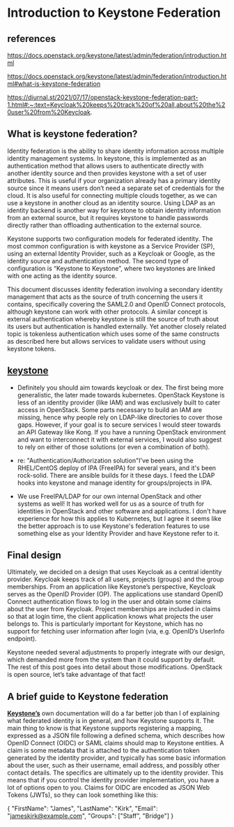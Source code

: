 # Introduction to Keystone Federation

## references

<https://docs.openstack.org/keystone/latest/admin/federation/introduction.html>

<https://docs.openstack.org/keystone/latest/admin/federation/introduction.html#what-is-keystone-federation>

<https://diurnal.st/2021/07/17/openstack-keystone-federation-part-1.html#:~:text=Keycloak%20keeps%20track%20of%20all,about%20the%20user%20from%20Keycloak>.

## What is keystone federation?

Identity federation is the ability to share identity information across multiple identity management systems. In keystone, this is implemented as an authentication method that allows users to authenticate directly with another identity source and then provides keystone with a set of user attributes. This is useful if your organization already has a primary identity source since it means users don’t need a separate set of credentials for the cloud. It is also useful for connecting multiple clouds together, as we can use a keystone in another cloud as an identity source. Using LDAP as an identity backend is another way for keystone to obtain identity information from an external source, but it requires keystone to handle passwords directly rather than offloading authentication to the external source.

Keystone supports two configuration models for federated identity. The most common configuration is with keystone as a Service Provider (SP), using an external Identity Provider, such as a Keycloak or Google, as the identity source and authentication method. The second type of configuration is “Keystone to Keystone”, where two keystones are linked with one acting as the identity source.

This document discusses identity federation involving a secondary identity management that acts as the source of truth concerning the users it contains, specifically covering the SAML2.0 and OpenID Connect protocols, although keystone can work with other protocols. A similar concept is external authentication whereby keystone is still the source of truth about its users but authentication is handled externally. Yet another closely related topic is tokenless authentication which uses some of the same constructs as described here but allows services to validate users without using keystone tokens.

## **[keystone](https://www.reddit.com/r/openstack/comments/ml0oxe/keystone_as_a_standalone_identity_service/)**

- Definitely you should aim towards keycloak or dex. The first being more generalistic, the later made towards kubernetes.
OpenStack Keystone is less of an identity provider (like IAM) and was exclusively built to cater access in OpenStack. Some parts necessary to build an IAM are missing, hence why people rely on LDAP-like directories to cover those gaps.
However, if your goal is to secure services I would steer towards an API Gateway like Kong.
If you have a running OpenStack environment and want to interconnect it with external services, I would also suggest to rely on either of those solutions (or even a combination of both).

- re: "Authentication/Authorization solution"I've been using the RHEL/CentOS deploy of IPA (FreeIPA) for several years, and it's been rock-solid. There are ansible builds for it these days. I feed the LDAP hooks into keystone and manage identity for groups/projects in IPA.

- We use FreeIPA/LDAP for our own internal OpenStack and other systems as well! It has worked well for us as a source of truth for identities in OpenStack and other software and applications.
I don't have experience for how this applies to Kubernetes, but I agree it seems like the better approach is to use Keystone's federation features to use something else as your Identity Provider and have Keystone refer to it.

## Final design

Ultimately, we decided on a design that uses Keycloak as a central identity provider. Keycloak keeps track of all users, projects (groups) and the group memberships. From an application like Keystone’s perspective, Keycloak serves as the OpenID Provider (OP). The applications use standard OpenID Connect authentication flows to log in the user and obtain some claims about the user from Keycloak. Project memberships are included in claims so that at login time, the client application knows what projects the user belongs to. This is particularly important for Keystone, which has no support for fetching user information after login (via, e.g. OpenID’s UserInfo endpoint).

Keystone needed several adjustments to properly integrate with our design, which demanded more from the system than it could support by default. The rest of this post goes into detail about those modifications. OpenStack is open source, let’s take advantage of that fact!

## A brief guide to Keystone federation

**[Keystone’s](https://docs.openstack.org/keystone/latest/admin/federation/introduction.html#what-is-keystone-federation)** own documentation will do a far better job than I of explaining what federated identity is in general, and how Keystone supports it. The main thing to know is that Keystone supports registering a mapping, expressed as a JSON file following a defined schema, which describes how OpenID Connect (OIDC) or SAML claims should map to Keystone entities. A claim is some metadata that is attached to the authentication token generated by the identity provider, and typically has some basic information about the user, such as their username, email address, and possibly other contact details. The specifics are ultimately up to the identity provider. This means that if you control the identity provider implementation, you have a lot of options open to you. Claims for OIDC are encoded as JSON Web Tokens (JWTs), so they can look something like this:

{
  "FirstName": "James",
  "LastName": "Kirk",
  "Email": "<jameskirk@example.com>",
  "Groups": ["Staff", "Bridge"]
}
